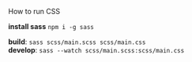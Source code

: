 How to run CSS  

**install sass** `npm i -g sass`  

**build**: `sass scss/main.scss scss/main.css`  
**develop**: `sass --watch scss/main.scss:scss/main.css`  